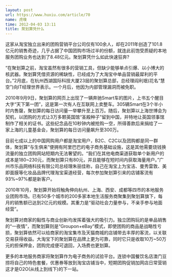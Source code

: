 ```yaml
---
layout: post
url: https://www.huxiu.com/article/70
name: 虎嗅
time: 2012-04-03 13:11
title: 聚划算凭什么
---
```

这家从淘宝独立出来的团购营销平台公司仅有100余人，却在2011年创造了101.8亿元的销售奇迹，几乎占据了中国团购市场过半的份额，就连此前饱受质疑的本地服务团购业务也达到了8.48亿元。聚划算凭什么如此快速狂奔?

“在聚划算之前，淘宝虽然有很多的营销工具，但缺少能够单点引爆、以小博大的核武器。聚划算凭借资源的稀缺性，已经成为了大淘宝中单品营销最犀利的平台。”2月底，在杭州西湖国际科技大厦23层的聚划算总部，总经理阎利珉(花名“慧空”)向IT经理世界表示。一个月后，他因为内部管理漏洞而被免职。

2010年9月9日，聚划算的网页上出现了一辆奔驰Smart车的图片，上书五个醒目大字“天下第一团”，这是第一次有人在互联网上卖整车。305辆Smart在3个半小时内售罄，聚划算的每日访问量一举攀升至上百万。随后，聚划算以上海世博会为契机，以团购的方式让3万多颗英国馆“圣殿种子”留到中国，并特地让英国领事馆制作了相关的证书。这些纪念品在10秒钟内被抢购一空，所得善款后来捐给了一家上海的儿童基金会，聚划算的每日访问量飙升至300万。

目前七成以上的中国网购用户都是淘宝用户，B2C、C2C以及团购都是同一群体，聚划算“与生俱来”便拥有阿里巴巴的电子商务基础设施，这是其他需要烧钱换流量的独立团购网站短期内无法奢望的。“我们在其他电商渠道获取单个新用户的成本是180~230元，而聚划算只有80元，并且能够在短时间内获取海量用户。”广州市乐品网络科技有限公司总经理朱丽佳称，自己在淘宝上为宝洁、曼秀雷敦、美即面膜等化妆品品牌代理淘宝渠道经营，每次参加聚划算引来的店铺客流有93%~97%都是新客户。

2010年10月，聚划算开始将触角伸向杭州、上海、西安、成都等四市的本地服务业团购市场。已有50多个城市的200多家本地生活服务商聚集到聚划算旗下，每月的销售额已达到2亿元的规模。其重力是“驱动社会力量参与，不亲手参与地面经营”。

聚划算对商家的黏性与商业创新均发挥着强大的吸引力。独立团购玩的是单品销售的“一夜情”，而聚划算则是“Groupon+eBay”模式，即使团购的商品是战略性亏损，聚划算依然可以给商家的淘宝集市及天猫商城的店铺带去丰厚的客流，以关联交易获得收益。大淘宝下的聚划算在品牌上更为可靠，同时它只是收取10万~50万元的担保押金，团购完成便可退回，入场费也更划算。

更多的本地服务商家将聚划算作为电子商务的试验平台。连锁中国餐饮名店澳门豆捞将自己的特色套餐，优惠券等放到淘宝店铺当中，短期团购促销加网店日常营销这才是O2O(从线上到线下)的下一站。

